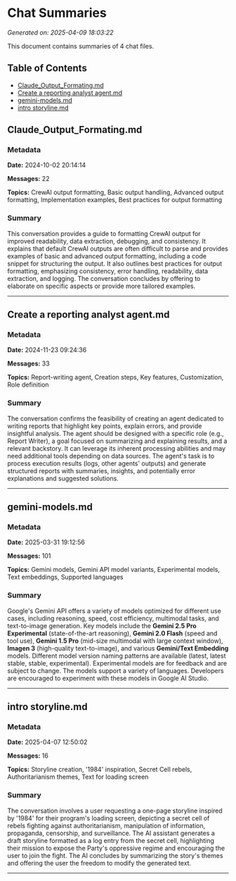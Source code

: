 # Chat Summaries

*Generated on: 2025-04-09 18:03:22*

This document contains summaries of 4 chat files.

## Table of Contents

- [Claude_Output_Formating.md](#claude_output_formating-md)
- [Create a reporting analyst agent.md](#create-a-reporting-analyst-agent-md)
- [gemini-models.md](#gemini-models-md)
- [intro storyline.md](#intro-storyline-md)

## Claude_Output_Formating.md

### Metadata

**Date:** 2024-10-02 20:14:14

**Messages:** 22

**Topics:** CrewAI output formatting, Basic output handling, Advanced output formatting, Implementation examples, Best practices for output formatting

### Summary

This conversation provides a guide to formatting CrewAI output for improved readability, data extraction, debugging, and consistency. It explains that default CrewAI outputs are often difficult to parse and provides examples of basic and advanced output formatting, including a code snippet for structuring the output. It also outlines best practices for output formatting, emphasizing consistency, error handling, readability, data extraction, and logging. The conversation concludes by offering to elaborate on specific aspects or provide more tailored examples.

---

## Create a reporting analyst agent.md

### Metadata

**Date:** 2024-11-23 09:24:36

**Messages:** 33

**Topics:** Report-writing agent, Creation steps, Key features, Customization, Role definition

### Summary

The conversation confirms the feasibility of creating an agent dedicated to writing reports that highlight key points, explain errors, and provide insightful analysis. The agent should be designed with a specific role (e.g., Report Writer), a goal focused on summarizing and explaining results, and a relevant backstory. It can leverage its inherent processing abilities and may need additional tools depending on data sources. The agent's task is to process execution results (logs, other agents' outputs) and generate structured reports with summaries, insights, and potentially error explanations and suggested solutions.

---

## gemini-models.md

### Metadata

**Date:** 2025-03-31 19:12:56

**Messages:** 101

**Topics:** Gemini models, Gemini API model variants, Experimental models, Text embeddings, Supported languages

### Summary

Google's Gemini API offers a variety of models optimized for different use cases, including reasoning, speed, cost efficiency, multimodal tasks, and text-to-image generation. Key models include the **Gemini 2.5 Pro Experimental** (state-of-the-art reasoning), **Gemini 2.0 Flash** (speed and tool use), **Gemini 1.5 Pro** (mid-size multimodal with large context window), **Imagen 3** (high-quality text-to-image), and various **Gemini/Text Embedding** models. Different model version naming patterns are available (latest, latest stable, stable, experimental).  Experimental models are for feedback and are subject to change.  The models support a variety of languages. Developers are encouraged to experiment with these models in Google AI Studio.

---

## intro storyline.md

### Metadata

**Date:** 2025-04-07 12:50:02

**Messages:** 16

**Topics:** Storyline creation, '1984' inspiration, Secret Cell rebels, Authoritarianism themes, Text for loading screen

### Summary

The conversation involves a user requesting a one-page storyline inspired by '1984' for their program's loading screen, depicting a secret cell of rebels fighting against authoritarianism, manipulation of information, propaganda, censorship, and surveillance. The AI assistant generates a draft storyline formatted as a log entry from the secret cell, highlighting their mission to expose the Party's oppressive regime and encouraging the user to join the fight. The AI concludes by summarizing the story's themes and offering the user the freedom to modify the generated text.

---

